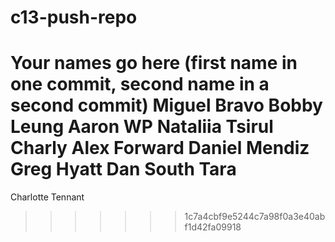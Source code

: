 # c13-push-repo

Your names go here (first name in one commit, second name in a second commit)
Miguel Bravo
Bobby Leung
Aaron WP
Nataliia Tsirul
Charly
Alex Forward
Daniel Mendiz
Greg Hyatt
Dan South
Tara
=======
Charlotte Tennant
>>>>>>> 1c7a4cbf9e5244c7a98f0a3e40abf1d42fa09918
